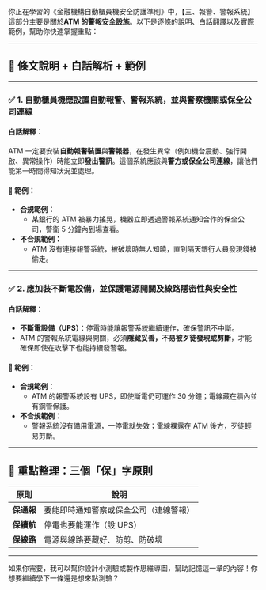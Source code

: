 你正在學習的《金融機構自動櫃員機安全防護準則》中，【三、報警、警報系統】這部分主要是關於**ATM 的警報安全設施**。以下是逐條的說明、白話翻譯以及實際範例，幫助你快速掌握重點：

---

## 🔹 條文說明 + 白話解析 + 範例

---

### ✅ **1. 自動櫃員機應設置自動報警、警報系統，並與警察機關或保全公司連線**

#### 白話解釋：
ATM 一定要安裝**自動報警裝置**與**警報器**，在發生異常（例如機台震動、強行開啟、異常操作）時能立即**發出警訊**。這個系統應該與**警方或保全公司連線**，讓他們能第一時間得知狀況並處理。

#### 🎯 範例：
- **合規範例：**
  - 某銀行的 ATM 被暴力搖晃，機器立即透過警報系統通知合作的保全公司，警衛 5 分鐘內到場查看。
- **不合規範例：**
  - ATM 沒有連接報警系統，被破壞時無人知曉，直到隔天銀行人員發現錢被偷走。

---

### ✅ **2. 應加裝不斷電設備，並保護電源開關及線路隱密性與安全性**

#### 白話解釋：
- **不斷電設備（UPS）**：停電時能讓報警系統繼續運作，確保警訊不中斷。
- ATM 的警報系統電線與開關，必須**隱藏妥善，不易被歹徒發現或剪斷**，才能確保即使在攻擊下也能持續發警報。

#### 🎯 範例：
- **合規範例：**
  - ATM 的報警系統設有 UPS，即使斷電仍可運作 30 分鐘；電線藏在牆內並有鋼管保護。
- **不合規範例：**
  - 警報系統沒有備用電源，一停電就失效；電線裸露在 ATM 後方，歹徒輕易剪斷。

---

## 🧠 重點整理：三個「保」字原則

| 原則        | 說明                                       |
|-------------|--------------------------------------------|
| **保通報**   | 要能即時通知警察或保全公司（連線警報）         |
| **保續航**   | 停電也要能運作（設 UPS）                    |
| **保線路**   | 電源與線路要藏好、防剪、防破壞               |

---

如果你需要，我可以幫你設計小測驗或製作思維導圖，幫助記憶這一章的內容！你想要繼續學下一條還是想來點測驗？